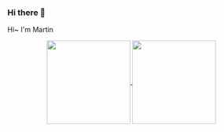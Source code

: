 ### Hi there 👋

<!--
**MartinLwx/MartinLwx** is a ✨ _special_ ✨ repository because its `README.md` (this file) appears on your GitHub profile.



- 🔭 I’m currently working on ...
- 🌱 I’m currently learning ...
- 👯 I’m looking to collaborate on ...
- 🤔 I’m looking for help with ...
- 💬 Ask me about ...
- 📫 How to reach me: ...
- 😄 Pronouns: ...
- ⚡ Fun fact: ...
-->

Hi~ I'm Martin

<div align="center">
<a href="https://github.com/anuraghazra/github-readme-stats">
  <img height="170px" align="center" src="https://github-readme-stats.vercel.app/api?username=MartinLwx&show_icons=true&theme=gruvbox" />
</a>
<a height="170px" href="https://github.com/anuraghazra/github-readme-stats">
  <img height="170px" align="center" src="https://github-readme-stats.vercel.app/api/top-langs/?username=MartinLwx&layout=compact&langs_count=8&theme=gruvbox" />
</a>
</div>
